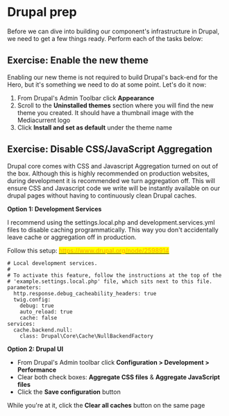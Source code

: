 # Drupal prep

Before we can dive into building our component's infrastructure in Drupal, we need to get a few things ready. Perform each of the tasks below:

## Exercise: Enable the new theme

Enabling our new theme is not required to build Drupal's back-end for the Hero, but it's something we need to do at some point. Let's do it now:

1. From Drupal's Admin Toolbar click **Appearance**
2. Scroll to the **Uninstalled themes** section where you will find the new theme you created. It should have a thumbnail image with the Mediacurrent logo
3. Click **Install and set as default** under the theme name

## Exercise: Disable CSS/JavaScript Aggregation

Drupal core comes with CSS and Javascript Aggregation turned on out of the box. Although this is highly recommended on production websites, during development it is recommended we turn aggregation off. This will ensure CSS and Javascript code we write will be instantly available on our drupal pages without having to continuously clean Drupal caches.

**Option 1: Development Services**

I recommend using the settings.local.php and development.services.yml files to disable caching programmatically. This way you don't accidentally leave cache or aggregation off in production.

Follow this setup: [<mark style="color:orange;">https://www.drupal.org/node/2598914</mark>](https://www.drupal.org/node/2598914)

```
# Local development services.
#
# To activate this feature, follow the instructions at the top of the
# 'example.settings.local.php' file, which sits next to this file.
parameters:
  http.response.debug_cacheability_headers: true
  twig.config:
    debug: true
    auto_reload: true
    cache: false
services:
  cache.backend.null:
    class: Drupal\Core\Cache\NullBackendFactory
```

**Option 2: Drupal UI**

* From Drupal's Admin toolbar click **Configuration > Development > Performance**
* Clear both check boxes: **Aggregate CSS files** & **Aggregate JavaScript files**
* Click the **Save configuration** button

While you're at it, click the **Clear all caches** button on the same page
